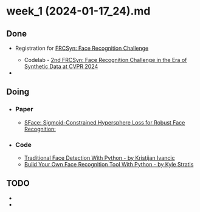 # week_1 (2024-01-17_24).md

## Done

- Registration for [FRCSyn: Face Recognition Challenge](https://frcsyn.github.io/CVPR2024.html)
  -  Codelab - [2nd FRCSyn: Face Recognition Challenge in the Era of Synthetic Data at CVPR 2024](https://codalab.lisn.upsaclay.fr/competitions/16970)


-

## Doing

- ### Paper

  - [SFace: Sigmoid-Constrained Hypersphere Loss for Robust Face Recognition: ](https://ieeexplore.ieee.org/abstract/document/9318547)

- ### Code
    - [Traditional Face Detection With Python       - by Kristijan Ivancic](https://realpython.com/traditional-face-detection-python/)
    - [Build Your Own Face Recognition Tool With Python - by Kyle Stratis](https://realpython.com/face-recognition-with-python/)

## TODO
-
-
